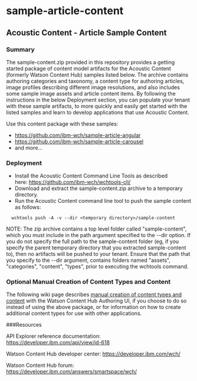 # sample-article-content

## Acoustic Content - Article Sample Content

### Summary
The sample-content.zip provided in this repository provides a getting started package of content model artifacts for the Acoustic Content (formerly Watson Content Hub) samples listed below.  The archive contains authoring categories and taxonomy, a content type for authoring articles, image profiles describing different image resolutions, and also includes some sample image assets and article content items.  By following the instructions in the below Deployment section, you can populate your tenant with these sample artifacts, to more quickly and easily get started with the listed samples and learn to develop applications that use Acoustic Content.

Use this content package with these samples:
+ https://github.com/ibm-wch/sample-article-angular
+ https://github.com/ibm-wch/sample-article-carousel
+ and more...

### Deployment

+ Install the Acoustic Content Command Line Tools as described here: https://github.com/ibm-wch/wchtools-cli/
+ Download and extract the sample-content.zip archive to a temporary directory.
+ Run the Acoustic Content command line tool to push the sample content as follows:

```
  wchtools push -A -v --dir <temporary directory>/sample-content
```

NOTE: The zip archive contains a top level folder called "sample-content", which you must include in the path argument specified to the --dir option.  If you do not specify the full path to the sample-content folder (eg, if you specify the parent temporary directory that you extracted sample-content to), then no artifacts will be pushed to your tenant.   Ensure that the path that you specify to the --dir argument, contains folders named "assets", "categories", "content", "types",  prior to executing the wchtools command.


### Optional Manual Creation of Content Types and Content

The following wiki page describes [manual creation of content types and content](https://github.com/ibm-wch/sample-article-content/wiki/Manual-Creation-of-Content-Types-and-Content) with the Watson Content Hub Authoring UI, if you choose to do so instead of using the above package, or for information on how to create additional content types for use with other applications.

###Resources

API Explorer reference documentation: https://developer.ibm.com/api/view/id-618

Watson Content Hub developer center: https://developer.ibm.com/wch/

Watson Content Hub forum: https://developer.ibm.com/answers/smartspace/wch/
